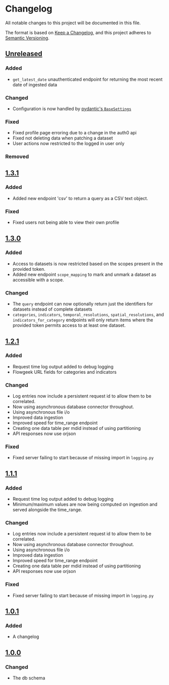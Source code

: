 # Changelog

All notable changes to this project will be documented in this file.

The format is based on [Keep a Changelog](https://keepachangelog.com/en/1.0.0/),
and this project adheres to [Semantic Versioning](https://semver.org/spec/v2.0.0.html).

## [Unreleased]
### Added
- `get_latest_date` unauthenticated endpoint for returning the most recent date of ingested data

### Changed
- Configuration is now handled by [pydantic's `BaseSettings`](https://docs.pydantic.dev/1.10/usage/settings/)

### Fixed
- Fixed profile page erroring due to a change in the auth0 api
- Fixed not deleting data when patching a dataset
- User actions now restricted to the logged in user only

### Removed

## [1.3.1]
### Added
- Added new endpoint 'csv' to return a query as a CSV text object.


### Fixed
- Fixed users not being able to view their own profile


## [1.3.0]
### Added
- Access to datasets is now restricted based on the scopes present in the provided token.
- Added new endpoint `scope_mapping` to mark and unmark a dataset as accessible with a scope.

### Changed
- The `query` endpoint can now optionally return just the identifiers for datasets instead of complete datasets
- `categories`, `indicators`, `temporal_resolutions`, `spatial_resolutions`, and `indicators_for_category` endpoints will only return items where the provided token permits access to at least one dataset.

## [1.2.1]

### Added

-   Request time log output added to debug logging
-   Flowgeek URL fields for categories and indicators

### Changed

-   Log entries now include a persistent request id to allow them to be correlated.
-   Now using asynchronous database connector throughout.
-   Using asynchronous file i/o
-   Improved data ingestion
-   Improved speed for time_range endpoint
-   Creating one data table per mdid instead of using partitioning
-   API responses now use orjson

### Fixed

-   Fixed server failing to start because of missing import in `logging.py`

## [1.1.1]

### Added

-   Request time log output added to debug logging
-   Minimum/maximum values are now being computed on ingestion and served alongside the time_range.

### Changed

-   Log entries now include a persistent request id to allow them to be correlated.
-   Now using asynchronous database connector throughout.
-   Using asynchronous file i/o
-   Improved data ingestion
-   Improved speed for time_range endpoint
-   Creating one data table per mdid instead of using partitioning
-   API responses now use orjson

### Fixed

-   Fixed server failing to start because of missing import in `logging.py`

## [1.0.1]

### Added

-   A changelog

## [1.0.0]

### Changed

-   The db schema

[unreleased]: https://github.com/Flowminder/flowkit-ui-backend/compare/v1.3.1...HEAD
[1.3.1]: https://github.com/Flowminder/flowkit-ui-backend/releases/tag/v1.3.1
[1.3.0]: https://github.com/Flowminder/flowkit-ui-backend/releases/tag/v1.3.0
[1.2.1]: https://github.com/Flowminder/flowkit-ui-backend/releases/tag/v1.2.1
[1.1.1]: https://github.com/Flowminder/flowkit-ui-backend/releases/tag/v1.1.1
[1.0.1]: https://github.com/Flowminder/flowkit-ui-backend/releases/tag/v1.0.1
[1.0.0]: https://github.com/Flowminder/flowkit-ui-backend/releases/tag/v1.0.0
